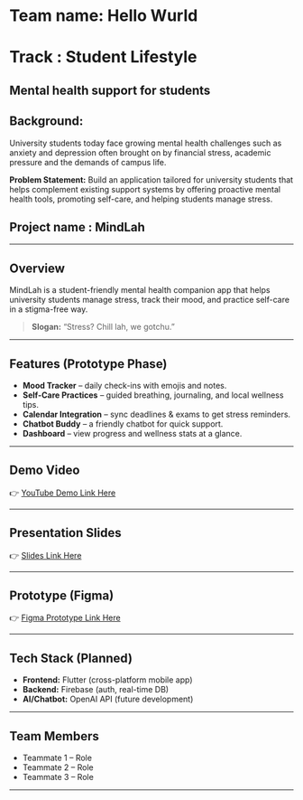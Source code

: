 # Team name: Hello Wurld
# Track : Student Lifestyle
## Mental health support for students

## Background:
University students today face growing mental health challenges such as anxiety and depression often brought on by financial stress, academic pressure and the demands of campus life. 

**Problem Statement:** 
Build an application tailored for university students that helps complement existing support systems by offering proactive mental health tools, promoting self-care, and helping students manage stress.

## Project name :  MindLah
---

##  Overview
MindLah is a student-friendly mental health companion app that helps university students manage stress, track their mood, and practice self-care in a stigma-free way.  
> **Slogan:** “Stress? Chill lah, we gotchu.”  

---

##  Features (Prototype Phase)
- **Mood Tracker** – daily check-ins with emojis and notes.  
- **Self-Care Practices** – guided breathing, journaling, and local wellness tips.  
- **Calendar Integration** – sync deadlines & exams to get stress reminders.  
- **Chatbot Buddy** – a friendly chatbot for quick support.  
- **Dashboard** – view progress and wellness stats at a glance.  

---

## Demo Video
👉 [YouTube Demo Link Here](https://youtube.com/)  

---

## Presentation Slides
👉 [Slides Link Here](https://slides.com/)  

---

## Prototype (Figma)
👉 [Figma Prototype Link Here](https://figma.com/)  

---

## Tech Stack (Planned)
- **Frontend:** Flutter (cross-platform mobile app)  
- **Backend:** Firebase (auth, real-time DB)  
- **AI/Chatbot:** OpenAI API (future development)  

---

## Team Members
- Teammate 1 – Role  
- Teammate 2 – Role  
- Teammate 3 – Role  

---

